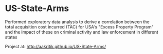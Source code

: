 # US-State-Arms

Performed exploratory data analysis to derive a correlation between the total acquisition cost incurred (TAC) for USA's "Excess Property Program" and the impact of these on criminal activity and law enforcement in different states

Project at: http://aakritik.github.io/US-State-Arms/
